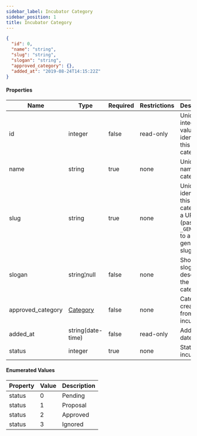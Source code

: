 ```yaml
---
sidebar_label: Incubator Category
sidebar_position: 1
title: Incubator Category
---
```


```json
{
  "id": 0,
  "name": "string",
  "slug": "string",
  "slogan": "string",
  "approved_category": {},
  "added_at": "2019-08-24T14:15:22Z"
}

```

#### Properties

|Name|Type|Required|Restrictions|Description|
|---|---|---|---|---|
|id|integer|false|read-only|Unique integer value identifying this category|
|name|string|true|none|Unique name of the category|
|slug|string|true|none|Unique slug identifying this category in a URL (pass `_GENERATE_` to auto generate slug)|
|slogan|string¦null|false|none|Short slogan to describe the category|
|approved_category|[Category](/docs/apireference/v2/schemas/category)|false|none|Category created from incubator|
|added_at|string(date-time)|false|read-only|Added at date time|
|status|integer|true|none|Status incubator|

#### Enumerated Values

|Property|Value|Description|
|---|---|---|
|status|0|Pending|
|status|1|Proposal|
|status|2|Approved|
|status|3|Ignored|
